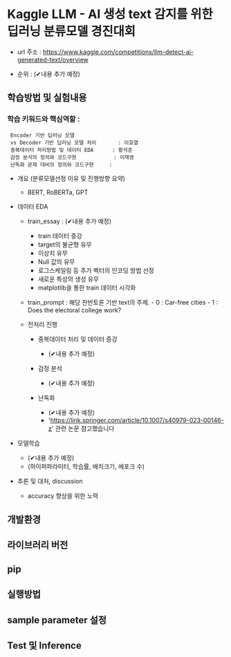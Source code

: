 # Kaggle LLM - AI 생성 text 감지를 위한 딥러닝 분류모델 경진대회
     


- url 주소 :
https://www.kaggle.com/competitions/llm-detect-ai-generated-text/overview

- 순위 : (✔내용 추가 예정)



## 학습방법 및 실험내용



### 학습 키워드와 핵심역할 :

     Encoder 기반 딥러닝 모델
     vs Decoder 기반 딥러닝 모델 차이       : 이호열
     중복데이터 처리방법 및 데이터 EDA      : 황석준
     감정 분석의 정의와 코드구현            : 이재영
     난독화 문제 대비의 정의와 코드구현     : 


- 개요 (분류모델선정 이유 및 진행방향 요약)
    - BERT, RoBERTa, GPT


- 데이터 EDA

    - train_essay : (✔내용 추가 예정)
      - train 데이터 증강
      - target의 불균형 유무
      - 이상치 유무
      - Null 값의 유무
      - 로그스케일링 등 추가 벡터의 인코딩 방법 선정
      - 새로운 특성의 생성 유무
      - matplotlib을 통한 train 데이터 시각화

    - train_prompt : 해당 찬반토론 기반 text의 주제.
           - 0 : Car-free cities
           - 1 : Does the electoral college work?

    - 전처리 진행
      
        - 중복데이터 처리 및 데이터 증강
          - (✔내용 추가 예정)
          
        - 감정 분석
          - (✔내용 추가 예정)
          
        - 난독화
          - (✔내용 추가 예정)
          - 'https://link.springer.com/article/10.1007/s40979-023-00146-z' 관련 논문 참고했습니다
          
       


- 모델학습
     - (✔내용 추가 예정)
     - (하이퍼파라미터, 학습률, 배치크기, 에포크 수)



- 추론 및 대처, discussion
  - accuracy 향상을 위한 노력

## 개발환경

## 라이브러리 버전

## pip

## 실행방법

## sample parameter 설정

## Test 및 Inference



